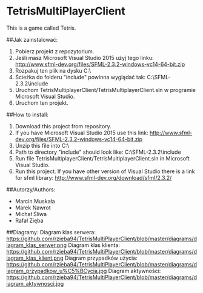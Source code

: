 # TetrisMultiPlayerClient
This is a game called Tetris.

##Jak zainstalować:
1. Pobierz projekt z repozytorium.
2. Jeśli masz Microsoft Visual Studio 2015 użyj tego linku: http://www.sfml-dev.org/files/SFML-2.3.2-windows-vc14-64-bit.zip
3. Rozpakuj ten plik na dysku C:\
4. Ścieżka do folderu "include" powinna wyglądać tak: C:\SFML-2.3.2\include
5. Uruchom TetrisMultiplayerClient/TetrisMultiplayerClient.sln w programie Microsoft Visual Studio.
6. Uruchom ten projekt.


##How to install:
1. Download this project from repository.
2. If you have Microsoft Visual Studio 2015 use this link: http://www.sfml-dev.org/files/SFML-2.3.2-windows-vc14-64-bit.zip
3. Unzip this file into C:\
4. Path to directory "include" should look like: C:\SFML-2.3.2\include
5. Run file TetrisMultiplayerClient/TetrisMultiplayerClient.sln in Microsoft Visual Studio.
6. Run this project.
If you have other version of Visual Studio there is a link for sfml library: http://www.sfml-dev.org/download/sfml/2.3.2/

##Autorzy/Authors:
* Marcin Muskała
* Marek Nawrot
* Michał Śliwa
* Rafał Zięba


##Diagramy:
Diagram klas serwera: https://github.com/rzieba94/TetrisMultiPlayerClient/blob/master/diagrams/diagram_klas_serwer.png
Diagram klas klienta: https://github.com/rzieba94/TetrisMultiPlayerClient/blob/master/diagrams/diagram_klas_klient.png
Diagram przypadków użycia: https://github.com/rzieba94/TetrisMultiPlayerClient/blob/master/diagrams/diagram_przypadkow_u%C5%BCycia.jpg
Diagram aktywności: https://github.com/rzieba94/TetrisMultiPlayerClient/blob/master/diagrams/diagram_aktywnosci.jpg
